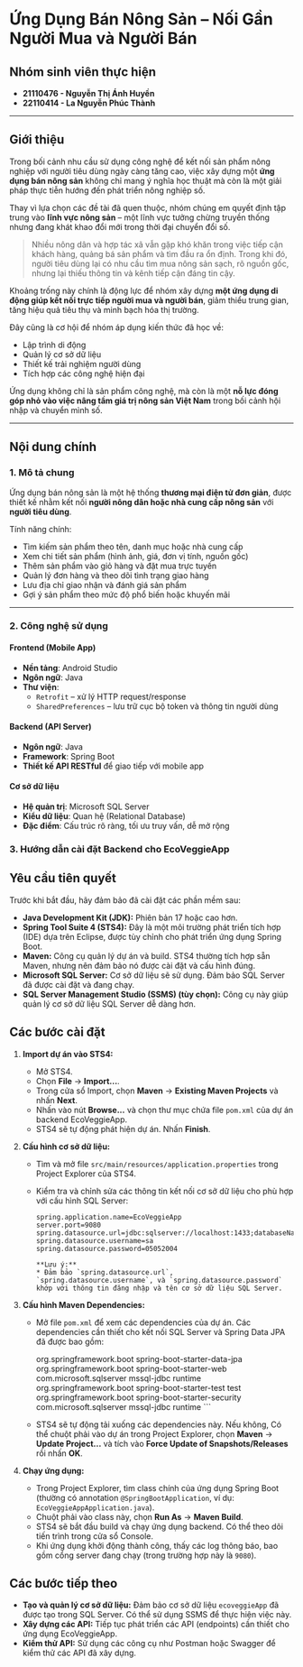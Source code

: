# Ứng Dụng Bán Nông Sản – Nối Gần Người Mua và Người Bán

## Nhóm sinh viên thực hiện
- **21110476 - Nguyễn Thị Ánh Huyền**  
- **22110414 - La Nguyễn Phúc Thành**

---

## Giới thiệu

Trong bối cảnh nhu cầu sử dụng công nghệ để kết nối sản phẩm nông nghiệp với người tiêu dùng ngày càng tăng cao, việc xây dựng một **ứng dụng bán nông sản** không chỉ mang ý nghĩa học thuật mà còn là một giải pháp thực tiễn hướng đến phát triển nông nghiệp số.

Thay vì lựa chọn các đề tài đã quen thuộc, nhóm chúng em quyết định tập trung vào **lĩnh vực nông sản** – một lĩnh vực tưởng chừng truyền thống nhưng đang khát khao đổi mới trong thời đại chuyển đổi số.

> Nhiều nông dân và hợp tác xã vẫn gặp khó khăn trong việc tiếp cận khách hàng, quảng bá sản phẩm và tìm đầu ra ổn định. Trong khi đó, người tiêu dùng lại có nhu cầu tìm mua nông sản sạch, rõ nguồn gốc, nhưng lại thiếu thông tin và kênh tiếp cận đáng tin cậy.

Khoảng trống này chính là động lực để nhóm xây dựng **một ứng dụng di động giúp kết nối trực tiếp người mua và người bán**, giảm thiểu trung gian, tăng hiệu quả tiêu thụ và minh bạch hóa thị trường.

Đây cũng là cơ hội để nhóm áp dụng kiến thức đã học về:
- Lập trình di động
- Quản lý cơ sở dữ liệu
- Thiết kế trải nghiệm người dùng
- Tích hợp các công nghệ hiện đại

Ứng dụng không chỉ là sản phẩm công nghệ, mà còn là một **nỗ lực đóng góp nhỏ vào việc nâng tầm giá trị nông sản Việt Nam** trong bối cảnh hội nhập và chuyển mình số.

---

## Nội dung chính

### 1. Mô tả chung

Ứng dụng bán nông sản là một hệ thống **thương mại điện tử đơn giản**, được thiết kế nhằm kết nối **người nông dân hoặc nhà cung cấp nông sản** với **người tiêu dùng**.

Tính năng chính:
- Tìm kiếm sản phẩm theo tên, danh mục hoặc nhà cung cấp
- Xem chi tiết sản phẩm (hình ảnh, giá, đơn vị tính, nguồn gốc)
- Thêm sản phẩm vào giỏ hàng và đặt mua trực tuyến
- Quản lý đơn hàng và theo dõi tình trạng giao hàng
- Lưu địa chỉ giao nhận và đánh giá sản phẩm
- Gợi ý sản phẩm theo mức độ phổ biến hoặc khuyến mãi

---

### 2. Công nghệ sử dụng

#### **Frontend (Mobile App)**
- **Nền tảng**: Android Studio
- **Ngôn ngữ**: Java
- **Thư viện**:
  - `Retrofit` – xử lý HTTP request/response
  - `SharedPreferences` – lưu trữ cục bộ token và thông tin người dùng

#### **Backend (API Server)**
- **Ngôn ngữ**: Java
- **Framework**: Spring Boot
- **Thiết kế API RESTful** để giao tiếp với mobile app

#### **Cơ sở dữ liệu**
- **Hệ quản trị**: Microsoft SQL Server
- **Kiểu dữ liệu**: Quan hệ (Relational Database)
- **Đặc điểm**: Cấu trúc rõ ràng, tối ưu truy vấn, dễ mở rộng

### 3. Hướng dẫn cài đặt Backend cho EcoVeggieApp

## Yêu cầu tiên quyết

Trước khi bắt đầu, hãy đảm bảo đã cài đặt các phần mềm sau:

* **Java Development Kit (JDK):** Phiên bản 17 hoặc cao hơn.
* **Spring Tool Suite 4 (STS4):** Đây là một môi trường phát triển tích hợp (IDE) dựa trên Eclipse, được tùy chỉnh cho phát triển ứng dụng Spring Boot.
* **Maven:** Công cụ quản lý dự án và build. STS4 thường tích hợp sẵn Maven, nhưng nên đảm bảo nó được cài đặt và cấu hình đúng.
* **Microsoft SQL Server:** Cơ sở dữ liệu sẽ sử dụng. Đảm bảo SQL Server đã được cài đặt và đang chạy.
* **SQL Server Management Studio (SSMS) (tùy chọn):** Công cụ này giúp quản lý cơ sở dữ liệu SQL Server dễ dàng hơn.

## Các bước cài đặt

1.  **Import dự án vào STS4:**
    * Mở STS4.
    * Chọn **File** -> **Import...**.
    * Trong cửa sổ Import, chọn **Maven** -> **Existing Maven Projects** và nhấn **Next**.
    * Nhấn vào nút **Browse...** và chọn thư mục chứa file `pom.xml` của dự án backend EcoVeggieApp.
    * STS4 sẽ tự động phát hiện dự án. Nhấn **Finish**.

2.  **Cấu hình cơ sở dữ liệu:**
    * Tìm và mở file `src/main/resources/application.properties` trong Project Explorer của STS4.
    * Kiểm tra và chỉnh sửa các thông tin kết nối cơ sở dữ liệu cho phù hợp với cấu hình SQL Server:

        ```properties
        spring.application.name=EcoVeggieApp
        server.port=9080
        spring.datasource.url=jdbc:sqlserver://localhost:1433;databaseName=ecoveggieApp;encrypt=true;trustServerCertificate=true
        spring.datasource.username=sa
        spring.datasource.password=05052004
    
        **Lưu ý:**
        * Đảm bảo `spring.datasource.url`, `spring.datasource.username`, và `spring.datasource.password` khớp với thông tin đăng nhập và tên cơ sở dữ liệu SQL Server.

3.  **Cấu hình Maven Dependencies:**
    * Mở file `pom.xml` để xem các dependencies của dự án. Các dependencies cần thiết cho kết nối SQL Server và Spring Data JPA đã được bao gồm:

        <dependency>
            <groupId>org.springframework.boot</groupId>
            <artifactId>spring-boot-starter-data-jpa</artifactId>
        </dependency>
        <dependency>
            <groupId>org.springframework.boot</groupId>
            <artifactId>spring-boot-starter-web</artifactId>
        </dependency>

        <dependency>
            <groupId>com.microsoft.sqlserver</groupId>
            <artifactId>mssql-jdbc</artifactId>
            <scope>runtime</scope>
        </dependency>

        <dependency>
            <groupId>org.springframework.boot</groupId>
            <artifactId>spring-boot-starter-test</artifactId>
            <scope>test</scope>
        </dependency>

        <dependency>
            <groupId>org.springframework.boot</groupId>
            <artifactId>spring-boot-starter-security</artifactId>
        </dependency>

        <dependency>
            <groupId>com.microsoft.sqlserver</groupId>
            <artifactId>mssql-jdbc</artifactId>
            <scope>runtime</scope>
        </dependency>
        ```

    * STS4 sẽ tự động tải xuống các dependencies này. Nếu không, Có thể chuột phải vào dự án trong Project Explorer, chọn **Maven** -> **Update Project...** và tích vào **Force Update of Snapshots/Releases** rồi nhấn **OK**.

4.  **Chạy ứng dụng:**
    * Trong Project Explorer, tìm class chính của ứng dụng Spring Boot (thường có annotation `@SpringBootApplication`, ví dụ: `EcoVeggieAppApplication.java`).
    * Chuột phải vào class này, chọn **Run As** -> **Maven Build**.
    * STS4 sẽ bắt đầu build và chạy ứng dụng backend. Có thể theo dõi tiến trình trong cửa sổ Console.
    * Khi ứng dụng khởi động thành công, thấy các log thông báo, bao gồm cổng server đang chạy (trong trường hợp này là `9080`).

## Các bước tiếp theo

* **Tạo và quản lý cơ sở dữ liệu:** Đảm bảo cơ sở dữ liệu `ecoveggieApp` đã được tạo trong SQL Server. Có thể sử dụng SSMS để thực hiện việc này.
* **Xây dựng các API:** Tiếp tục phát triển các API (endpoints) cần thiết cho ứng dụng EcoVeggieApp.
* **Kiểm thử API:** Sử dụng các công cụ như Postman hoặc Swagger để kiểm thử các API đã xây dựng.

